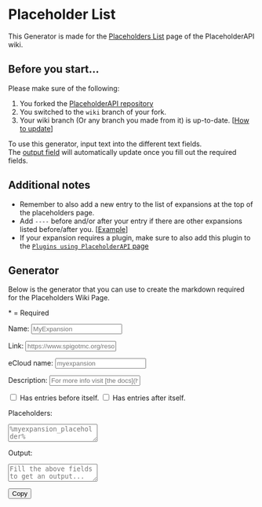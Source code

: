 # Placeholder List

This Generator is made for the [Placeholders List](https://wiki.placeholderapi.com/users/placeholder-list) page of the PlaceholderAPI wiki.

## Before you start...

Please make sure of the following:

1. You forked the [PlaceholderAPI repository][papi-repo]
2. You switched to the `wiki` branch of your fork.
3. Your wiki branch (Or any branch you made from it) is up-to-date. [[How to update][update-branch]]

To use this generator, input text into the different text fields.  
The [output field](#output) will automatically update once you fill out the required fields.

## Additional notes

- Remember to also add a new entry to the list of expansions at the top of the placeholders page.
- Add `----` before and/or after your entry if there are other expansions listed before/after you. [[Example][entries-example]]
- If your expansion requires a plugin, make sure to also add this plugin to the [`Plugins using PlaceholderAPI` page][plugins-page]

## Generator

Below is the generator that you can use to create the markdown required for the Placeholders Wiki Page.

<span style="color: var(--md-form-fg-color--required)">*</span> = Required

<label for="expansionName" class="md-form-required">Name:</label>
<input id="expansionName" class="md-input md-input--stretch" type="text" placeholder="MyExpansion" required>

<label for="expansionLink">Link:</label>
<input id="expansionLink" class="md-input md-input--stretch" type="text" placeholder="https://www.spigotmc.org/resources/6245">

<label for="expansioneCloud">eCloud name:</label>
<input id="expansioneCloud" class="md-input md-input--stretch" type="text" placeholder="myexpansion">

<label for="expansionDescription">Description:</label>
<input id="expansionDescription" class="md-input md-input--stretch" type="text" placeholder="For more info visit &lbrack;the docs&rbrack;(https://wiki.placeholderapi.com)">

<input id="expansionHasPrevious" type="checkbox">
<label for="expansionHasPrevious">Has entries before itself.</label>

<input id="expansionHasAfter" type="checkbox">
<label for="expansionHasAfter">Has entries after itself.</label>

<label for="expansionPlaceholders" class="md-form-required">Placeholders:</label>
<textarea id="expansionPlaceholders" class="md-textarea md-textarea--stretch" type="text" placeholder="%myexpansion_placeholder%"></textarea>

<label for="output">Output:</label>
<textarea id="output" class="md-textarea md-textarea--stretch" type="text" placeholder="Fill the above fields to get an output..." readonly></textarea>
<button id="copy" data-clipboard-target="#output">Copy</button>

<script>
  if ('addEventListener' in window) {
    window.addEventListener('load', function() { document.body.className = document.body.className.replace(/\bis-preload\b/, ''); });
    document.body.className += (navigator.userAgent.match(/(MSIE|rv:11\.0)/) ? ' is-ie' : '');
  }
</script>
<script src="https://cdn.jsdelivr.net/npm/clipboard@2/dist/clipboard.min.js"></script>
<script type="application/javascript">
  new ClipboardJS("#copy");
  document.getElementById("copy").onclick = function() {
    document.getElementById("copy").innerText = "Copied!";
  };
  document.addEventListener('input', function() {
    updateOutput();
  });
  function updateOutput() {
    const expansionName = document.getElementById("expansionName").value;
    const expansionLink = document.getElementById("expansionLink").value;
    const expansioneCloud = document.getElementById("expansioneCloud").value;
    const expansionDescription = document.getElementById("expansionDescription").value;
    const expansionCheckBefore = document.getElementById("expansionHasPrevious").checked;
    const expansionCheckAfter = document.getElementById("expansionHasAfter").checked;
    const expansionPlaceholders = document.getElementById("expansionPlaceholders").value;
    const expansionOutputField = document.getElementById("output");
    if (!expansionName || !expansionPlaceholders) {
        expansionOutputField.value = `Fields "Name" and "Placeholders" need to be filled out!`;
        return;
    }
    const spigot_link_regex = /https:\/\/www\.spigotmc\.org\/resources\/.+\.(\d+)/;
    const matchResults = expansionLink.match(spigot_link_regex);
    const link = matchResults ? "https://www.spigotmc.org/resources/" + matchResults[1] : expansionLink;
    const result = `${expansionCheckBefore ? `----\n\n` : ``}- ### **${link ? `[${expansionName}](${link})` : `${expansionName}`}**
${expansioneCloud ? `    > /papi ecloud download ${expansioneCloud}` : `    > NO DOWNLOAD COMMAND`}
${expansionDescription ? `\n    ${expansionDescription}\n` : ``}
    \`\`\`
    ${expansionPlaceholders.replace(/\n/g, '\n    ')}
    \`\`\`${expansionCheckAfter ? `\n\n----` : ``}`;
    expansionOutputField.value = result;
  }
</script>

[placeholders]: https://github.com/PlaceholderAPI/PlaceholderAPI/wiki/Placeholders
[papi-repo]: https://github.com/PlaceholderAPI/PlaceholderAPI
[update-branch]: https://github.com/PlaceholderAPI/PlaceholderAPI/tree/wiki#fetch-changes-from-upstream
[entries-example]: https://github.com/PlaceholderAPI/PlaceholderAPI/tree/wiki#example
[plugins-page]: https://github.com/PlaceholderAPI/PlaceholderAPI/blob/wiki/Plugins-using-PlaceholderAPI.md
